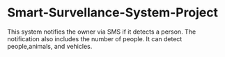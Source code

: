 # Smart-Survellance-System-Project
This system notifies the owner via SMS if it detects a person. The notification also includes the number of people. It can detect people,animals, and vehicles.
